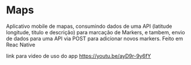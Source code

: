 # Maps
Aplicativo mobile de mapas, consumindo dados de uma API (latitude longitude, titulo e descrição) para marcação de Markers, e tambem, envio de dados para uma API via POST para adicionar novos markers. Feito em Reac Native

link para video de uso do app https://youtu.be/ayD9r-9y6fY
